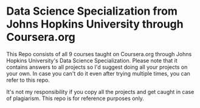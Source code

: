 # Data Science Specialization from Johns Hopkins University through Coursera.org

This Repo consists of all 9 courses taught on Coursera.org through Johns Hopkins University's Data Science Specialization.
Please note that it contains answers to all projects so I'd suggest doing all your projects on your own.
In case you can't do it even after trying multiple times, you can refer to this repo.

It's not my responsibility if you copy all the projects and get caught in case of plagiarism.
This repo is for reference purposes only.



